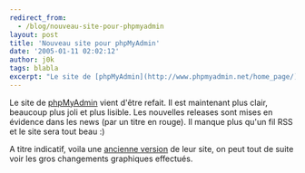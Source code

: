 ```yaml
---
redirect_from:
  - /blog/nouveau-site-pour-phpmyadmin
layout: post
title: 'Nouveau site pour phpMyAdmin'
date: '2005-01-11 02:02:12'
author: j0k
tags: blabla
excerpt: "Le site de [phpMyAdmin](http://www.phpmyadmin.net/home_page/) vient d'être refait.   Il est maintenant plus clair, beaucoup plus joli et plus lisible.   Les nouvelles releases sont mises en évidence dans les news (par un titre en rouge). Il manque plus qu'un fil RSS et le site sera tout beau :)  \n  \nA titre indicatif, voila une [ancienne      …"
---
```


Le site de [phpMyAdmin](http://www.phpmyadmin.net/home_page/) vient d'être refait.   Il est maintenant plus clair, beaucoup plus joli et plus lisible.   Les nouvelles releases sont mises en évidence dans les news (par un titre en rouge). Il manque plus qu'un fil RSS et le site sera tout beau :)

A titre indicatif, voila une [ancienne version](http://web.archive.org/web/20040209042205/www.phpmyadmin.net/) de leur site, on peut tout de suite voir les gros changements graphiques effectués.
